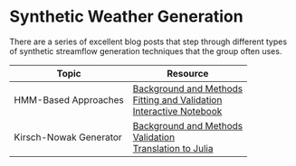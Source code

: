 # Synthetic Weather Generation

There are a series of excellent blog posts that step through different types of synthetic streamflow generation techniques that the group often uses. 


| Topic                    	| Resource                            |
|---------------------------|-------------------------------------|
| HMM-Based Approaches      |[Background and Methods](https://waterprogramming.wordpress.com/2018/07/03/fitting-hidden-markov-models-part-i-background-and-methods/)  <br>  [Fitting and Validation](https://waterprogramming.wordpress.com/2018/07/03/fitting-hidden-markov-models-part-ii-sample-python-script/) <br>  [Interactive Notebook](https://waterprogramming.wordpress.com/2018/07/03/fitting-hidden-markov-models-part-ii-sample-python-script/)|
| Kirsch-Nowak Generator    |[Background and Methods](https://waterprogramming.wordpress.com/2017/08/29/open-source-streamflow-generator-part-i-synthetic-generation/) <br> [Validation](https://waterprogramming.wordpress.com/2017/08/29/open-source-streamflow-generator-part-ii-validation/) <br> [Translation to Julia](https://waterprogramming.wordpress.com/2019/03/27/from-matlab-to-julia-insights-from-translating-an-opensource-kirsch-nowak-streamflow-generator-in-julia/)|


